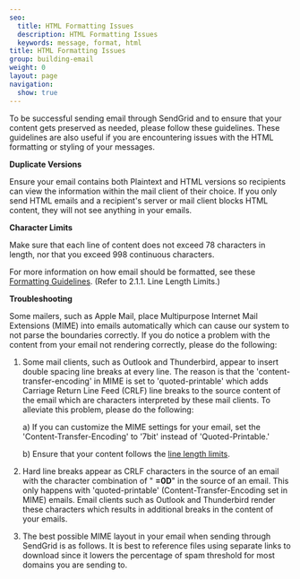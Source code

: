 ```yaml
---
seo:
  title: HTML Formatting Issues
  description: HTML Formatting Issues
  keywords: message, format, html
title: HTML Formatting Issues
group: building-email
weight: 0
layout: page
navigation:
  show: true
---
```


To be successful sending email through SendGrid and to ensure that your content gets preserved as needed, please follow these guidelines. These guidelines are also useful if you are encountering issues with the HTML formatting or styling of your messages.

**Duplicate Versions**

Ensure your email contains both Plaintext and HTML versions so recipients can view the information within the mail client of their choice. If you only send HTML emails and a recipient's server or mail client blocks HTML content, they will not see anything in your emails.

**Character Limits**

Make sure that each line of content does not exceed 78 characters in length, nor that you exceed 998 continuous characters.

For more information on how email should be formatted, see these [Formatting Guidelines](http://tools.ietf.org/html/rfc5322). (Refer to 2.1.1. Line Length Limits.)


**Troubleshooting**

Some mailers, such as Apple Mail, place Multipurpose Internet Mail Extensions (MIME) into emails automatically which can cause our system to not parse the boundaries correctly. If you do notice a problem with the content from your email not rendering correctly, please do the following:

1. Some mail clients, such as Outlook and Thunderbird, appear to insert double spacing line breaks at every line. The reason is that the 'content-transfer-encoding' in MIME is set to 'quoted-printable' which adds Carriage Return Line Feed (CRLF) line breaks to the source content of the email which are characters interpreted by these mail clients. To alleviate this problem, please do the following:

    a) If you can customize the MIME settings for your email, set the 'Content-Transfer-Encoding' to '7bit' instead of 'Quoted-Printable.'

    b) Ensure that your content follows the [line length limits](http://tools.ietf.org/html/rfc5322). 

1. Hard line breaks appear as CRLF characters in the source of an email with the character combination of " **=0D**" in the source of an email. This only happens with 'quoted-printable' (Content-Transfer-Encoding set in MIME) emails. Email clients such as Outlook and Thunderbird render these characters which results in additional breaks in the content of your emails. 

1. The best possible MIME layout in your email when sending through SendGrid is as follows. It is best to reference files using separate links to download since it lowers the percentage of spam threshold for most domains you are sending to.

 


